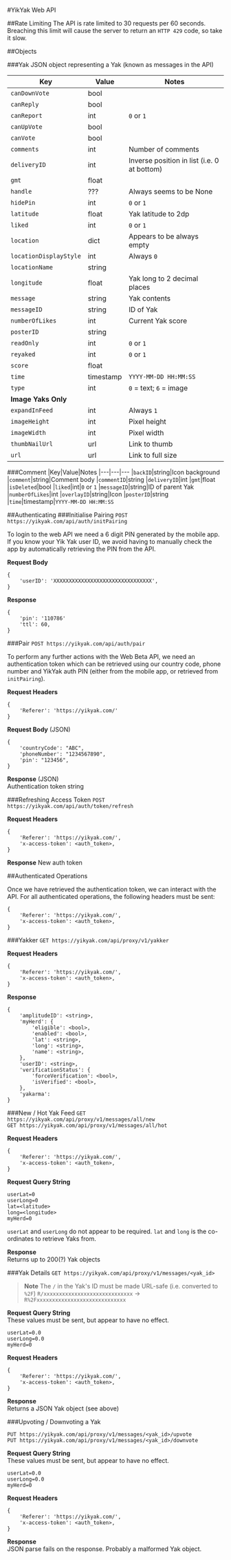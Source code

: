 #YikYak Web API

##Rate Limiting
The API is rate limited to 30 requests per 60 seconds. Breaching this limit will cause the server to return an `HTTP 429` code, so take it slow.

##Objects


###Yak
JSON object representing a Yak (known as messages in the API)

|Key|Value|Notes
|---|---|---
|`canDownVote`|bool
|`canReply`|bool|
|`canReport`|int|`0` or `1`
|`canUpVote`|bool
|`canVote`|bool
|`comments`|int|Number of comments
|`deliveryID`|int|Inverse position in list (i.e. 0 at bottom)
|`gmt`|float
|`handle`|???|Always seems to be None
|`hidePin`|int|`0` or `1`
|`latitude`|float|Yak latitude to 2dp
|`liked`|int|`0` or `1`
|`location`|dict|Appears to be always empty
|`locationDisplayStyle`|int|Always `0`
|`locationName`|string
|`longitude`|float|Yak long to 2 decimal places
|`message`|string|Yak contents
|`messageID`|string|ID of Yak
|`numberOfLikes`|int|Current Yak score
|`posterID`|string|
|`readOnly`|int|`0` or `1`
|`reyaked`|int|`0` or `1`
|`score`|float
|`time`|timestamp|`YYYY-MM-DD HH:MM:SS`
|`type`|int|`0` = text; `6` = image
|**Image Yaks Only**
|`expandInFeed`|int|Always `1`
|`imageHeight`|int|Pixel height
|`imageWidth`|int|Pixel width
|`thumbNailUrl`|url|Link to thumb
|`url`|url|Link to full size

###Comment
|Key|Value|Notes
|---|---|---
|`backID`|string|Icon background
|`comment`|string|Comment body
|`commentID`|string
|`deliveryID`|int
|`gmt`|float
|`isDeleted`|bool
|`liked`|int|`0` or `1`
|`messageID`|string|ID of parent Yak
|`numberOfLikes`|int
|`overlayID`|string|Icon
|`posterID`|string
|`time`|timestamp|`YYYY-MM-DD HH:MM:SS`

##Authenticating
###Initialise Pairing
`POST https://yikyak.com/api/auth/initPairing`

To login to the web API we need a 6 digit PIN generated by the mobile app. If you know your Yik Yak user ID, we avoid having to manually check the app by automatically retrieving the PIN from the API.

**Request Body**
```
{
    'userID': 'XXXXXXXXXXXXXXXXXXXXXXXXXXXXXXXX',
}
```

**Response**
```
{
    'pin': '110786'
    'ttl': 60,
}
```

###Pair
`POST https://yikyak.com/api/auth/pair`  

To perform any further actions with the Web Beta API, we need an authentication token which can be retrieved using our country code, phone number and YikYak auth PIN (either from the mobile app, or retrieved from `initPairing`).

**Request Headers**  
```
{
    'Referer': 'https://yikyak.com/'
}
```

**Request Body** (JSON)  
```
{
    'countryCode': "ABC",
    'phoneNumber': "1234567890",
    'pin': "123456",
}
```

**Response** (JSON)  
Authentication token string

###Refreshing Access Token
`POST https://yikyak.com/api/auth/token/refresh`

**Request Headers**
```
{
    'Referer': 'https://yikyak.com/',
    'x-access-token': <auth_token>,
}
```

**Response**
New auth token

##Authenticated Operations

Once we have retrieved the authentication token, we can interact with the API. For all authenticated operations, the following headers must be sent:

```
{
    'Referer': 'https://yikyak.com/',
    'x-access-token': <auth_token>,
}
```
 


###Yakker
`GET https://yikyak.com/api/proxy/v1/yakker`  

**Request Headers**
```
{
    'Referer': 'https://yikyak.com/',
    'x-access-token': <auth_token>,
}
```

**Response**
```
{
    'amplitudeID': <string>,
    'myHerd': {
        'eligible': <bool>,
        'enabled': <bool>,
        'lat': <string>,
        'long': <string>,
        'name': <string>,
    },
    'userID': <string>,
    'verificationStatus': {
        'forceVerification': <bool>,
        'isVerified': <bool>,
    },
    'yakarma': 
}
```


###New / Hot Yak Feed
`GET https://yikyak.com/api/proxy/v1/messages/all/new`  
`GET https://yikyak.com/api/proxy/v1/messages/all/hot`  

**Request Headers**
```
{
    'Referer': 'https://yikyak.com/',
    'x-access-token': <auth_token>,
}
```

**Request Query String**
```
userLat=0
userLong=0
lat=<latitude>
long=<longitude>
myHerd=0
```

`userLat` and `userLong` do not appear to be required. `lat` and `long` is the co-ordinates to retrieve Yaks from.

**Response**  
Returns up to 200(?) Yak objects

###Yak Details
`GET https://yikyak.com/api/proxy/v1/messages/<yak_id>`

> **Note**
> The `/` in the Yak's ID must be made URL-safe (i.e. converted to `%2F`)
> `R/xxxxxxxxxxxxxxxxxxxxxxxxxxxxx` → `R%2Fxxxxxxxxxxxxxxxxxxxxxxxxxxxxx`

**Request Query String**  
These values must be sent, but appear to have no effect.  
```
userLat=0.0
userLong=0.0
myHerd=0
```

**Request Headers**  
```
{
    'Referer': 'https://yikyak.com/',
    'x-access-token': <auth_token>,
}
```

**Response**  
Returns a JSON Yak object (see above)


###Upvoting / Downvoting a Yak

`PUT https://yikyak.com/api/proxy/v1/messages/<yak_id>/upvote`  
`PUT https://yikyak.com/api/proxy/v1/messages/<yak_id>/downvote`  

**Request Query String**  
These values must be sent, but appear to have no effect.  
```
userLat=0.0
userLong=0.0
myHerd=0
```

**Request Headers**  
```
{
    'Referer': 'https://yikyak.com/',
    'x-access-token': <auth_token>,
}
```

**Response**  
JSON parse fails on the response. Probably a malformed Yak object.
